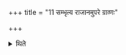 +++
title = "11 सम्भृत्य राजानमुपरे ग्राव्णः"

+++

<details><summary>थिते</summary>

सम्भृत्य राजानमुपरे ग्राव्णः सम्मुखान्कृत्वा प्रपीड्यर्जीषं मुखेषूपोहति । घासमेभ्यः प्रयच्छतीति विज्ञायते ११
</details>
